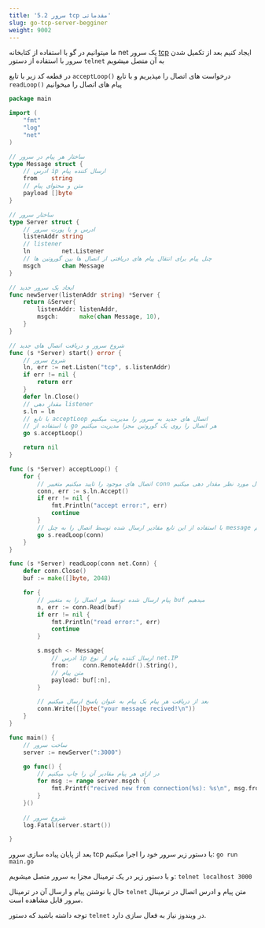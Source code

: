 ```yaml
---
title: '5.2 سرور tcp مقدماتی'
slug: go-tcp-server-begginer
weight: 9002
---
```


ما میتوانیم در گو با استفاده از کتابخانه  net یک سرور [tcp](https://fa.wikipedia.org/wiki/%D9%BE%D8%B1%D9%88%D8%AA%DA%A9%D9%84_%D9%87%D8%AF%D8%A7%DB%8C%D8%AA_%D8%A7%D9%86%D8%AA%D9%82%D8%A7%D9%84) ایجاد کنیم
بعد از تکمیل شدن سرور با استفاده از دستور `telnet` به آن متصل میشویم

در قطعه کد زیر 
با تابع `acceptLoop()` درخواست های اتصال را مپذیریم
و با تابع `readLoop()` پیام های اتصال را میخوانیم


```go
package main

import (
	"fmt"
	"log"
	"net"
)

// ساختار هر پیام در سرور
type Message struct {
	// ادرس ip ارسال کننده پیام
	from    string
	// متن و محتوای پیام
	payload []byte
}

// ساختار سرور
type Server struct {
	// ادرس و یا پورت سرور
	listenAddr string
	// listener
	ln         net.Listener
	// چنل پیام برای انتقال پیام های دریافتی از اتصال ها بین گوروتین ها
	msgch      chan Message
}

// ایجاد یک سرور جدید
func newServer(listenAddr string) *Server {
	return &Server{
		listenAddr: listenAddr,
		msgch:      make(chan Message, 10),
	}
}

// شروع سرور و دریافت اتصال های جدید
func (s *Server) start() error {
	// شروع سرور
	ln, err := net.Listen("tcp", s.listenAddr)
	if err != nil {
		return err
	}
	defer ln.Close()
	// مقدار دهی listener
	s.ln = ln
	// با تابع acceptLoop اتصال های جدید به سرور را مدیریت میکنیم
	// با استفاده از go هر اتصال را روی یک گوروتین مجزا مدیریت میکنیم
	go s.acceptLoop()

	return nil
}

func (s *Server) acceptLoop() {
	for {
		// اتصال های موجود را تایید میکنیم متغییر conn را با اتصال مورد نظر مقدار دهی میکنیم
		conn, err := s.ln.Accept()
		if err != nil {
			fmt.Println("accept error:", err)
			continue
		}
		// با استفاده از این تابع مقادیر ارسال شده توسط اتصال را به چنل message میدهیم
		go s.readLoop(conn)
	}
}

func (s *Server) readLoop(conn net.Conn) {
	defer conn.Close()
	buf := make([]byte, 2048)

	for {
		// پیام ارسال شده توسط هر اتصال را به متغییر buf میدهیم
		n, err := conn.Read(buf)
		if err != nil {
			fmt.Println("read error:", err)
			continue
		}

		s.msgch <- Message{
			// ادرس ip ارسال کننده پیام از نوع net.IP
			from:    conn.RemoteAddr().String(),
			// متن پیام
			payload: buf[:n],
		}

		// بعد از دریافت هر پیام یک پیام به عنوان پاسخ ارسال میکنیم
		conn.Write([]byte("your message recived!\n"))
	}
}

func main() {
	// ساخت سرور
	server := newServer(":3000")

	go func() {
		// در ازای هر پیام مقادیر آن را چاپ میکنیم
		for msg := range server.msgch {
			fmt.Printf("recived new from connection(%s): %s\n", msg.from, msg.payload)
		}
	}()
	
	// شروع سرور
	log.Fatal(server.start())

}

```

بعد از پایان پیاده سازی سرور tcp
با دستور زیر سرور خود را اجرا میکنیم:
`go run main.go`

و با دستور زیر در یک ترمینال مجزا به سرور متصل میشویم:
`telnet localhost 3000`

حال با نوشتن پیام و ارسال آن در ترمینال `telnet` متن پیام و ادرس اتصال در ترمینال سرور قابل مشاهده است.

توجه داشته باشید که دستور ‍`telnet` در ویندوز نیاز به فعال سازی دارد.
